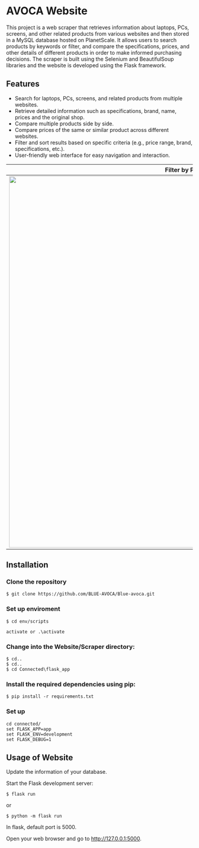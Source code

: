 # AVOCA Website

This project is a web scraper that retrieves information about laptops, PCs, screens, and other related products from various websites and then stored in a MySQL database hosted on PlanetScale. It allows users to search products by keywords or filter, and compare the specifications, prices, and other details of different products in order to make informed purchasing decisions. The scraper is built using the Selenium and BeautifulSoup libraries and the website is developed using the Flask framework.

## Features

- Search for laptops, PCs, screens, and related products from multiple websites.
- Retrieve detailed information such as specifications, brand, name, prices and the original shop.
- Compare multiple products side by side.
- Compare prices of the same or similar product across different websites.
- Filter and sort results based on specific criteria (e.g., price range, brand, specifications, etc.).
- User-friendly web interface for easy navigation and interaction.

| Filter by Parameters                                    | Search by Keywords                                   |
|---------------------------------------------------|---------------------------------------------------|
| <img src="./demo/filter.png" width="1000px">     | <img src="./demo/search.png" width="1000px">    |

## Installation

### Clone the repository

```
$ git clone https://github.com/BLUE-AVOCA/Blue-avoca.git
```

### Set up enviroment 

```
$ cd env/scripts
```

```
activate or .\activate
```


### Change into the Website/Scraper directory:

```
$ cd..
$ cd.. 
$ cd Connected\flask_app
```


### Install the required dependencies using pip:

```
$ pip install -r requirements.txt
```

### Set up 

```
cd connected/
set FLASK_APP=app 
set FLASK_ENV=development
set FLASK_DEBUG=1
```

## Usage of Website

Update the information of your database.

Start the Flask development server:

```
$ flask run 
```
or

```
$ python -m flask run
```

In flask, default port is 5000.

Open your web browser and go to http://127.0.0.1:5000.


